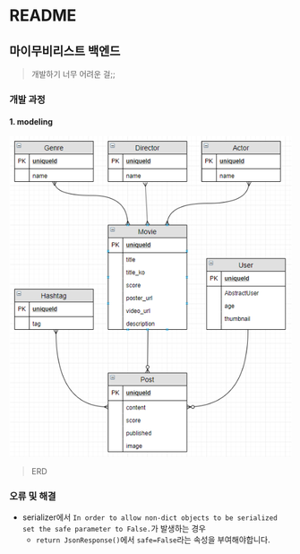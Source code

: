 # README

## 마이무비리스트 백엔드

> 개발하기 너무 어려운 걸;;

### 개발 과정

#### 1. modeling

![image-20191121154302807](README.assets/image-20191121154302807.png)

> ERD

### 오류 및 해결

- serializer에서 `In order to allow non-dict objects to be serialized set the safe parameter to False.`가 발생하는 경우
  - `return JsonResponse()`에서 `safe=False`라는 속성을 부여해야합니다.